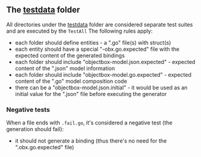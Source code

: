 ## The [testdata](testdata) folder
All directories under the [testdata](testdata) folder are considered separate test suites and are executed by the `TestAll`
The following rules apply:
* each folder should define entities - a ".go" file(s) with struct(s)
* each entity should have a special "-obx.go.expected" file with the expected content of the generated bindings
* each folder should include "objectbox-model.json.expected" - expected content of the ".json" model information
* each folder should include "objectbox-model.go.expected" - expected content of the ".go" model composition code
* there can be a "objectbox-model.json.initial" - it would be used as an initial value for the ".json" file before executing the generator 

### Negative tests
When a file ends with `.fail.go`, it's considered a negative test (the generation should fail):
* it should not generate a binding (thus there's no need for the ".obx.go.expected" file)


 
